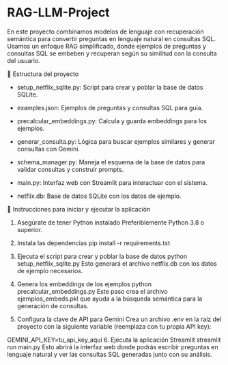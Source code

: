 # RAG-LLM-Project
En este proyecto combinamos modelos de lenguaje con recuperación semántica para convertir preguntas en lenguaje natural en consultas SQL. Usamos un enfoque RAG simplificado, donde ejemplos de preguntas y consultas SQL se embeben y recuperan según su similitud con la consulta del usuario.

📂 Estructura del proyecto

* setup_netflix_sqlite.py: Script para crear y poblar la base de datos SQLite.

* examples.json: Ejemplos de preguntas y consultas SQL para guía.

* precalcular_embeddings.py: Calcula y guarda embeddings para los ejemplos.

* generar_consulta.py: Lógica para buscar ejemplos similares y generar consultas con Gemini.

* schema_manager.py: Maneja el esquema de la base de datos para validar consultas y construir prompts.

* main.py: Interfaz web con Streamlit para interactuar con el sistema.

* netflix.db: Base de datos SQLite con los datos de ejemplo.

🚀 Instrucciones para iniciar y ejecutar la aplicación

1. Asegúrate de tener Python instalado
Preferiblemente Python 3.8 o superior.

2. Instala las dependencias
pip install -r requirements.txt

4. Ejecuta el script para crear y poblar la base de datos
python setup_netflix_sqlite.py
Esto generará el archivo netflix.db con los datos de ejemplo necesarios.

5. Genera los embeddings de los ejemplos
python precalcular_embeddings.py
Este paso crea el archivo ejemplos_embeds.pkl que ayuda a la búsqueda semántica para la generación de consultas.

6. Configura la clave de API para Gemini
Crea un archivo .env en la raíz del proyecto con la siguiente variable (reemplaza con tu propia API key):

GEMINI_API_KEY=tu_api_key_aqui
6. Ejecuta la aplicación Streamlit
streamlit run main.py
Esto abrirá la interfaz web donde podrás escribir preguntas en lenguaje natural y ver las consultas SQL generadas junto con su análisis.

